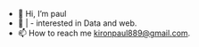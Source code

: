 - 👋 Hi, I’m paul
- 👀 | - interested in Data and web.
- 📫 How to reach me kironpaul889@gmail.com.

<!---
paul-coder-22/paul-coder-22 is a ✨ special ✨ repository because its `README.md` (this file) appears on your GitHub profile.
You can click the Preview link to take a look at your changes.
--->

